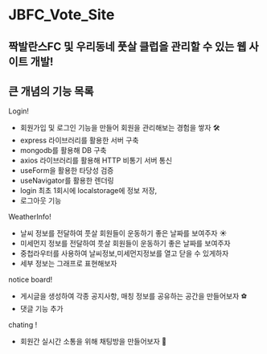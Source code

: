 # JBFC_Vote_Site

## 짝발란스FC 및 우리동네 풋살 클럽을 관리할 수 있는 웹 사이트 개발!

## 큰 개념의 기능 목록

Login!

- 회원가입 및 로그인 기능을 만들어 회원을 관리해보는 경험을 쌓자 🛠
- express 라이브러리를 활용한 서버 구축
- mongodb를 활용해 DB 구축
- axios 라이브러리를 활용해 HTTP 비통기 서버 통신
- useForm을 활용한 타당성 검증
- useNavigator를 활용한 렌더링
- login 최초 1회시에 localstorage에 정보 저장,
- 로그아웃 기능

WeatherInfo!

- 날씨 정보를 전달하여 풋살 회원들이 운동하기 좋은 날짜를 보여주자 ☀️
- 미세먼지 정보를 전달하여 풋살 회원들이 운동하기 좋은 날짜를 보여주자
- 중첩라우터를 사용하여 날씨정보,미세먼지정보를 열고 닫을 수 있게하자 
- 세부 정보는 그래프로 표현해보자

notice board!

- 게시글을 생성하여 각종 공지사항, 매칭 정보를 공유하는 공간을 만들어보자 ⚽️
- 댓글 기능 추가

chating !

- 회원간 실시간 소통을 위해 채팅방을 만들어보자 💬
